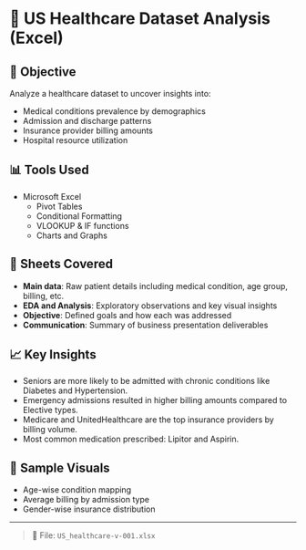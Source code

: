 # 🏥 US Healthcare Dataset Analysis (Excel)

## 📌 Objective
Analyze a healthcare dataset to uncover insights into:
- Medical conditions prevalence by demographics
- Admission and discharge patterns
- Insurance provider billing amounts
- Hospital resource utilization

## 📊 Tools Used
- Microsoft Excel
  - Pivot Tables
  - Conditional Formatting
  - VLOOKUP & IF functions
  - Charts and Graphs

## 📁 Sheets Covered
- **Main data**: Raw patient details including medical condition, age group, billing, etc.
- **EDA and Analysis**: Exploratory observations and key visual insights
- **Objective**: Defined goals and how each was addressed
- **Communication**: Summary of business presentation deliverables

## 📈 Key Insights
- Seniors are more likely to be admitted with chronic conditions like Diabetes and Hypertension.
- Emergency admissions resulted in higher billing amounts compared to Elective types.
- Medicare and UnitedHealthcare are the top insurance providers by billing volume.
- Most common medication prescribed: Lipitor and Aspirin.

## 📎 Sample Visuals
- Age-wise condition mapping
- Average billing by admission type
- Gender-wise insurance distribution

---

> 📁 File: `US_healthcare-v-001.xlsx`
